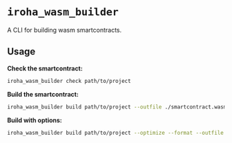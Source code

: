# `iroha_wasm_builder`

A CLI for building wasm smartcontracts.

## Usage

**Check the smartcontract:**

```bash
iroha_wasm_builder check path/to/project
```

**Build the smartcontract:**

```bash
iroha_wasm_builder build path/to/project --outfile ./smartcontract.wasm
```

**Build with options:**

```bash
iroha_wasm_builder build path/to/project --optimize --format --outfile ./smartcontract.wasm
```
